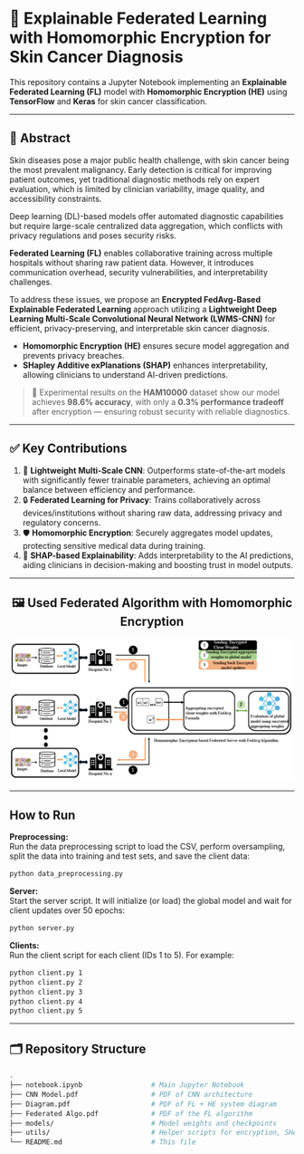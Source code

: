 # 🧠 Explainable Federated Learning with Homomorphic Encryption for Skin Cancer Diagnosis

This repository contains a Jupyter Notebook implementing an **Explainable Federated Learning (FL)** model with **Homomorphic Encryption (HE)** using **TensorFlow** and **Keras** for skin cancer classification.

---

## 📜 Abstract

Skin diseases pose a major public health challenge, with skin cancer being the most prevalent malignancy. Early detection is critical for improving patient outcomes, yet traditional diagnostic methods rely on expert evaluation, which is limited by clinician variability, image quality, and accessibility constraints.

Deep learning (DL)-based models offer automated diagnostic capabilities but require large-scale centralized data aggregation, which conflicts with privacy regulations and poses security risks.

**Federated Learning (FL)** enables collaborative training across multiple hospitals without sharing raw patient data. However, it introduces communication overhead, security vulnerabilities, and interpretability challenges.

To address these issues, we propose an **Encrypted FedAvg-Based Explainable Federated Learning** approach utilizing a **Lightweight Deep Learning Multi-Scale Convolutional Neural Network (LWMS-CNN)** for efficient, privacy-preserving, and interpretable skin cancer diagnosis.

- **Homomorphic Encryption (HE)** ensures secure model aggregation and prevents privacy breaches.
- **SHapley Additive exPlanations (SHAP)** enhances interpretability, allowing clinicians to understand AI-driven predictions.

> 🧪 Experimental results on the **HAM10000** dataset show our model achieves **98.6% accuracy**, with only a **0.3% performance tradeoff** after encryption — ensuring robust security with reliable diagnostics.

---

## ✅ Key Contributions

1. 🚀 **Lightweight Multi-Scale CNN**: Outperforms state-of-the-art models with significantly fewer trainable parameters, achieving an optimal balance between efficiency and performance.
2. 🔒 **Federated Learning for Privacy**: Trains collaboratively across devices/institutions without sharing raw data, addressing privacy and regulatory concerns.
3. 🛡️ **Homomorphic Encryption**: Securely aggregates model updates, protecting sensitive medical data during training.
4. 🧩 **SHAP-based Explainability**: Adds interpretability to the AI predictions, aiding clinicians in decision-making and boosting trust in model outputs.

---

<h2 style="text-align: center;">🖼️ Used Federated Algorithm with Homomorphic Encryption</h2>
<p align="center">
  <img src="https://github.com/asifhasan24/FL_Skin/blob/main/Picture1.png" width="600"/>
</p>

---


## How to Run

**Preprocessing:**  
Run the data preprocessing script to load the CSV, perform oversampling, split the data into training and test sets, and save the client data:

```bash
python data_preprocessing.py
```

**Server:**  
Start the server script. It will initialize (or load) the global model and wait for client updates over 50 epochs:

```bash
python server.py
```

**Clients:**  
Run the client script for each client (IDs 1 to 5). For example:

```bash
python client.py 1
python client.py 2
python client.py 3
python client.py 4
python client.py 5
```



---

## 🗂️ Repository Structure

```bash
.
├── notebook.ipynb                 # Main Jupyter Notebook
├── CNN Model.pdf                  # PDF of CNN architecture
├── Diagram.pdf                    # PDF of FL + HE system diagram
├── Federated Algo.pdf             # PDF of the FL algorithm
├── models/                        # Model weights and checkpoints
├── utils/                         # Helper scripts for encryption, SHAP, etc.
└── README.md                      # This file
